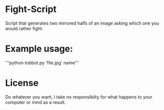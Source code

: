 # Fight-Script
Script that generates two mirrored halfs of an image asking which one you would rather fight.

# Example usage:
 
 '''python tobbot.py 'file.jpg' name'''

# License
Do whatever you want, I take no responsibilty for what happens to your computer or mind as a result.
